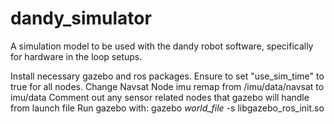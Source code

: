 # dandy_simulator
A simulation model to be used with the dandy robot software, specifically for hardware in the loop setups.

Install necessary gazebo and ros packages.
Ensure to set "use_sim_time" to true for all nodes.
Change Navsat Node imu remap from /imu/data/navsat to imu/data
Comment out any sensor related nodes that gazebo will handle from launch file
Run gazebo with: gazebo *world_file* -s libgazebo_ros_init.so 
